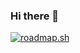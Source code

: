 ### Hi there 👋

<!--
**DebjotiMallick/DebjotiMallick** is a ✨ _special_ ✨ repository because its `README.md` (this file) appears on your GitHub profile.

Here are some ideas to get you started:

- 🔭 I’m currently working on ...
- 🌱 I’m currently learning ...
- 👯 I’m looking to collaborate on ...
- 🤔 I’m looking for help with ...
- 💬 Ask me about ...
- 📫 How to reach me: ...
- 😄 Pronouns: ...
- ⚡ Fun fact: ...
-->
[![roadmap.sh](https://api.roadmap.sh/v1-badge/tall/64ad9340424d6b2509956a33?variant=dark)](https://roadmap.sh)
